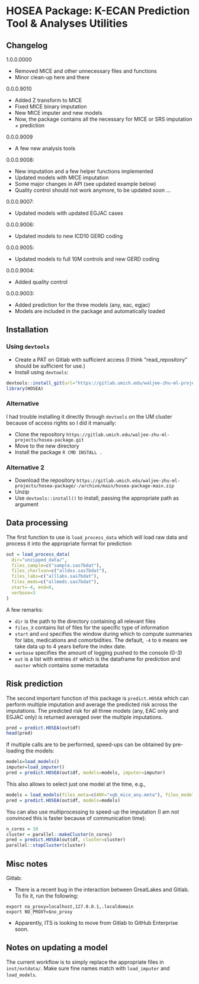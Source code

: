 # HOSEA Package: K-ECAN Prediction Tool & Analyses Utilities

## Changelog

1.0.0.0000

- Removed MICE and other unnecessary files and functions
- Minor clean-up here and there

0.0.0.9010

- Added Z transform to MICE
- Fixed MICE binary imputation
- New MICE imputer and new models
- Now, the package contains all the necessary for MICE or SRS imputation + prediction

0.0.0.9009

- A few new analysis tools

0.0.0.9008:

- New imputation and a few helper functions implemented
- Updated models with MICE imputation
- Some major changes in API (see updated example below)
- Quality control should not work anymore, to be updated soon ...

0.0.0.9007:

- Updated models with updated EGJAC cases

0.0.0.9006:

- Updated models to new ICD10 GERD coding

0.0.0.9005:

- Updated models to full 10M controls and new GERD coding

0.0.0.9004:

- Added quality control

0.0.0.9003:

- Added prediction for the three models (any, eac, egjac)
- Models are included in the package and automatically loaded

## Installation

### Using `devtools`

- Create a PAT on Gitlab with sufficient access (I think "read_repository" should be sufficient for use.)
- Install using `devtools`:

```r
devtools::install_git(url="https://gitlab.umich.edu/waljee-zhu-ml-projects/hosea-package.git")
library(HOSEA)
```

### Alternative

I had trouble installing it directly through `devtools` on the UM cluster because of access rights so I did it manually:

- Clone the repository `https://gitlab.umich.edu/waljee-zhu-ml-projects/hosea-package.git`
- Move to the new directory
- Install the package `R CMD INSTALL .`

### Alternative 2

- Download the repository `https://gitlab.umich.edu/waljee-zhu-ml-projects/hosea-package/-/archive/main/hosea-package-main.zip`
- Unzip
- Use `devtools::install()` to install, passing the appropriate path as argument

## Data processing

The first function to use is `load_process_data` which will load raw data and process it into
the appropriate format for prediction

```r
out = load_process_data(
  dir="unzipped_data/",
  files_sample=c("sample.sas7bdat"),
  files_charlson=c("alldxs.sas7bdat"),
  files_labs=c("alllabs.sas7bdat"),
  files_meds=c("allmeds.sas7bdat"),
  start=-4, end=0, 
  verbose=3
)
```

A few remarks:

- `dir` is the path to the directory containing all relevant files
- `files_X` contains list of files for the specific type of information
- `start` and `end` specifies the window during which to compute summaries for labs, medications and comorbidities. The default, `-4` to `0` means we take data up to 4 years before the index date.
- `verbose` specifies the amount of logging pushed to the console (0-3)
- `out` is a list with entries `df` which is the dataframe for prediction and `master` which contains some metadata

## Risk prediction

The second important function of this package is `predict.HOSEA` which can perform multiple imputation and average the predicted risk
across the imputations. The predicted risk for all three models (any, EAC only and EGJAC only) is returned averaged over the multiple imputations.

```r
pred = predict.HOSEA(out$df)
head(pred)
```

If multiple calls are to be performed, speed-ups can be obtained by pre-loading the models:

```r
models=load_models()
imputer=load_imputer()
pred = predict.HOSEA(out$df, models=models, imputer=imputer)
```

This also allows to select just one model at the time, e.g.,

```r
models = load_models(files_meta=c(ANY="xgb_mice_any.meta"), files_models=c(ANY="xgb_mice_any.model"))
pred = predict.HOSEA(out$df, models=models)
```

You can also use multiprocessing to speed-up the imputation (I am not convinced this is faster
because of communication time):

```r
n_cores = 10
cluster = parallel::makeCluster(n_cores)
pred = predict.HOSEA(out$df, cluster=cluster)
parallel::stopCluster(cluster)
```

## Misc notes

Gitlab:

- There is a recent bug in the interaction between GreatLakes and Gitlab. To fix it, run the following:

```
export no_proxy=localhost,127.0.0.1,.localdomain
export NO_PROXY=$no_proxy
```

- Apparently, ITS is looking to move from Gitlab to GitHub Enterprise soon.

## Notes on updating a model

 The current workflow is to simply replace the 
appropriate files in `inst/extdata/`. Make sure fine names match with `load_imputer` and `load_models`.
